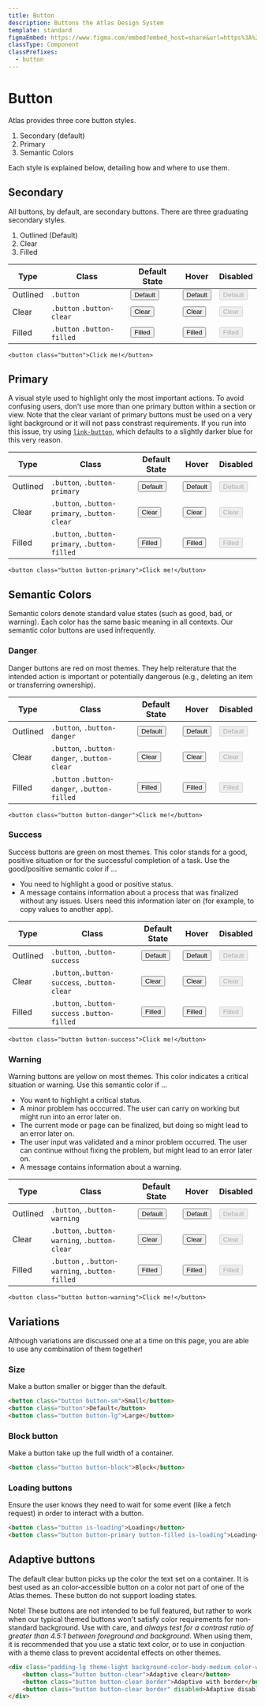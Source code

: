 ```yaml
---
title: Button
description: Buttons the Atlas Design System
template: standard
figmaEmbed: https://www.figma.com/embed?embed_host=share&url=https%3A%2F%2Fwww.figma.com%2Fproto%2FMCSf9XuplN2zG0sCcqJJyq%2F%25F0%259F%259A%25A7-Buttons%3Fpage-id%3D205%253A610%26node-id%3D364%253A852%26viewport%3D1342%252C2000%252C0.5%26scaling%3Dmin-zoom
classType: Component
classPrefixes:
  - button
---
```


# Button

Atlas provides three core button styles.

1. Secondary (default)
2. Primary
3. Semantic Colors

Each style is explained below, detailing how and where to use them.

## Secondary

All buttons, by default, are secondary buttons. There are three graduating secondary styles.

1. Outlined (Default)
2. Clear
3. Filled

| Type     | Class                      | Default State                                        | Hover                                                           | Disabled                                                                 |
| -------- | -------------------------- | ---------------------------------------------------- | --------------------------------------------------------------- | ------------------------------------------------------------------------ |
| Outlined | `.button`                  | <button class="button">Default</button>              | <button class="button is-hovered">Default</button>              | <button class="button" disabled>Default</button>                         |
| Clear    | `.button` `.button-clear`  | <button class="button button-clear">Clear</button>   | <button class="button button-clear is-hovered">Clear</button>   | <button class="button button-clear is-hovered" disabled>Clear</button>   |
| Filled   | `.button` `.button-filled` | <button class="button button-filled">Filled</button> | <button class="button button-filled is-hovered">Filled</button> | <button class="button button-filled is-hovered" disabled>Filled</button> |

```abut-html
<button class="button">Click me!</button>
```

## Primary

A visual style used to highlight only the most important actions. To avoid confusing users, don't use more than one primary button within a section or view. Note that the clear variant of primary buttons must be used on a very light background or it will not pass constrast requirements. If you run into this issue, try using [`link-button`](~/src/components/link-button.md), which defaults to a slightly darker blue for this very reason.

| Type     | Class                                          | Default State                                                       | Hover                                                                          | Disabled                                                                     |
| -------- | ---------------------------------------------- | ------------------------------------------------------------------- | ------------------------------------------------------------------------------ | ---------------------------------------------------------------------------- |
| Outlined | `.button`, `.button-primary`                   | <button class="button button-primary">Default</button>              | <button class="button button-primary is-hovered">Default</button>              | <button class="button button-primary" disabled>Default</button>              |
| Clear    | `.button`, `.button-primary`, `.button-clear`  | <button class="button button-primary button-clear">Clear</button>   | <button class="button button-primary button-clear is-hovered">Clear</button>   | <button class="button button-primary button-clear" disabled>Clear</button>   |
| Filled   | `.button`, `.button-primary`, `.button-filled` | <button class="button button-primary button-filled">Filled</button> | <button class="button button-primary button-filled is-hovered">Filled</button> | <button class="button button-primary button-filled" disabled>Filled</button> |

```abut-html
<button class="button button-primary">Click me!</button>
```

## Semantic Colors

Semantic colors denote standard value states (such as good, bad, or warning). Each color has the same basic meaning in all contexts. Our semantic color buttons are used infrequently.

### Danger

Danger buttons are red on most themes. They help reiterature that the intended action is important or potentially dangerous (e.g., deleting an item or transferring ownership).

| Type     | Class                                        | Default State                                                      | Hover                                                                         | Disabled                                                                    |
| -------- | -------------------------------------------- | ------------------------------------------------------------------ | ----------------------------------------------------------------------------- | --------------------------------------------------------------------------- |
| Outlined | `.button`, `.button-danger`                  | <button class="button button-danger">Default</button>              | <button class="button button-danger is-hovered">Default</button>              | <button class="button button-danger" disabled>Default</button>              |
| Clear    | `.button`, `.button-danger`, `.button-clear` | <button class="button button-danger button-clear">Clear</button>   | <button class="button button-danger button-clear is-hovered">Clear</button>   | <button class="button button-danger button-clear" disabled>Clear</button>   |
| Filled   | `.button` `.button-danger`, `.button-filled` | <button class="button button-danger button-filled">Filled</button> | <button class="button button-danger button-filled is-hovered">Filled</button> | <button class="button button-danger button-filled" disabled>Filled</button> |

```abut-html
<button class="button button-danger">Click me!</button>
```

### Success

Success buttons are green on most themes. This color stands for a good, positive situation or for the successful completion of a task. Use the good/positive semantic color if ...

- You need to highlight a good or positive status.
- A message contains information about a process that was finalized without any issues. Users need this information later on (for example, to copy values to another app).

| Type     | Class                                         | Default State                                                       | Hover                                                                          | Disabled                                                                     |
| -------- | --------------------------------------------- | ------------------------------------------------------------------- | ------------------------------------------------------------------------------ | ---------------------------------------------------------------------------- |
| Outlined | `.button`, `.button-success`                  | <button class="button button-success">Default</button>              | <button class="button button-success is-hovered">Default</button>              | <button class="button button-success" disabled>Default</button>              |
| Clear    | `.button`,`.button-success`, `.button-clear`  | <button class="button button-success button-clear">Clear</button>   | <button class="button button-success button-clear is-hovered">Clear</button>   | <button class="button button-success button-clear" disabled>Clear</button>   |
| Filled   | `.button`, `.button-success` `.button-filled` | <button class="button button-success button-filled">Filled</button> | <button class="button button-success button-filled is-hovered">Filled</button> | <button class="button button-success button-filled" disabled>Filled</button> |

```abut-html
<button class="button button-success">Click me!</button>
```

### Warning

Warning buttons are yellow on most themes. This color indicates a critical situation or warning. Use this semantic color if ...

- You want to highlight a critical status.
- A minor problem has occcurred. The user can carry on working but might run into an error later on.
- The current mode or page can be finalized, but doing so might lead to an error later on.
- The user input was validated and a minor problem occurred. The user can continue without fixing the problem, but might lead to an error later on.
- A message contains information about a warning.

| Type     | Class                                           | Default State                                                       | Hover                                                                          | Disabled                                                                     |
| -------- | ----------------------------------------------- | ------------------------------------------------------------------- | ------------------------------------------------------------------------------ | ---------------------------------------------------------------------------- |
| Outlined | `.button`, `.button-warning`                    | <button class="button button-warning">Default</button>              | <button class="button button-warning is-hovered">Default</button>              | <button class="button button-warning" disabled>Default</button>              |
| Clear    | `.button`, `.button-warning`, `.button-clear`   | <button class="button button-warning button-clear">Clear</button>   | <button class="button button-warning button-clear is-hovered">Clear</button>   | <button class="button button-warning button-clear" disabled>Clear</button>   |
| Filled   | `.button` , `.button-warning`, `.button-filled` | <button class="button button-warning button-filled">Filled</button> | <button class="button button-warning button-filled is-hovered">Filled</button> | <button class="button button-warning button-filled" disabled>Filled</button> |

```abut-html
<button class="button button-warning">Click me!</button>
```

## Variations

Although variations are discussed one at a time on this page, you are able to use any combination of them together!

### Size

Make a button smaller or bigger than the default.

```html
<button class="button button-sm">Small</button>
<button class="button">Default</button>
<button class="button button-lg">Large</button>
```

### Block button

Make a button take up the full width of a container.

```html
<button class="button button-block">Block</button>
```

### Loading buttons

Ensure the user knows they need to wait for some event (like a fetch request) in order to interact with a button.

```html
<button class="button is-loading">Loading</button>
<button class="button button-primary button-filled is-loading">Loading</button>
```

## Adaptive buttons

The default clear button picks up the color the text set on a container. It is best used as an color-accessible button on a color not part of one of the Atlas themes. These button do not support loading states.

Note! These buttons are not intended to be full featured, but rather to work when our typical themed buttons won't satisfy color requirements for non-standard background. Use with care, and _always test for a contrast ratio of greater than 4.5:1 between foreground and background_. When using them, it is recommended that you use a static text color, or to use in conjuction with a theme class to prevent accidental effects on other themes.

```html
<div class="padding-lg theme-light background-color-body-medium color-warning">
	<button class="button button-clear">Adaptive clear</button>
	<button class="button button-clear border">Adaptive with border</button>
	<button class="button button-clear border" disabled>Adaptive disabled</button>
</div>
```
